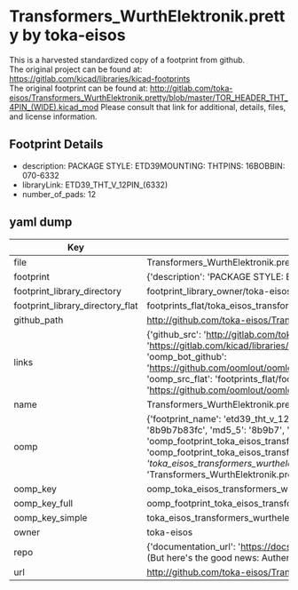 # Transformers_WurthElektronik.pretty by toka-eisos  
This is a harvested standardized copy of a footprint from github.  
The original project can be found at:  
https://gitlab.com/kicad/libraries/kicad-footprints  
The original footprint can be found at:
http://gitlab.com/toka-eisos/Transformers_WurthElektronik.pretty/blob/master/TOR_HEADER_THT_4PIN_(WIDE).kicad_mod
Please consult that link for additional, details, files, and license information.  
## Footprint Details
* description: PACKAGE STYLE: ETD39MOUNTING: THTPINS: 16BOBBIN: 070-6332  
* libraryLink: ETD39_THT_V_12PIN_(6332)  
* number_of_pads: 12  
## yaml dump  
| Key | Value |  
| --- | --- |  
| file | Transformers_WurthElektronik.pretty/ETD39_THT_V_12PIN_(6332).kicad_mod |  
| footprint | {'description': 'PACKAGE STYLE: ETD39MOUNTING: THTPINS: 16BOBBIN: 070-6332', 'libraryLink': 'ETD39_THT_V_12PIN_(6332)', 'number_of_pads': 12} |  
| footprint_library_directory | footprint_library_owner/toka-eisos_Transformers_WurthElektronik.pretty |  
| footprint_library_directory_flat | footprints_flat/toka_eisos_transformers_wurthelektronik_etd39_tht_v_12pin_(6332)/working |  
| github_path | http://github.com/toka-eisos/Transformers_WurthElektronik.pretty/blob/master/ETD39_THT_V_12PIN_(6332).kicad_mod |  
| links | {'github_src': 'http://gitlab.com/toka-eisos/Transformers_WurthElektronik.pretty/blob/master/TOR_HEADER_THT_4PIN_(WIDE).kicad_mod', 'github_src_repo': 'https://gitlab.com/kicad/libraries/kicad-footprints', 'oomp_bot': 'footprints/toka_eisos_transformers_wurthelektronik_etd39_tht_v_12pin_(6332)/working', 'oomp_bot_github': 'https://github.com/oomlout/oomlout_oomp_footprint_bot/tree/main/footprints/toka_eisos_transformers_wurthelektronik_etd39_tht_v_12pin_(6332)/working', 'oomp_src_flat': 'footprints_flat/footprints_flat/toka_eisos_transformers_wurthelektronik_etd39_tht_v_12pin_(6332)/working', 'oomp_src_flat_github': 'https://github.com/oomlout/oomlout_oomp_footprint_src/tree/main/footprints_flat/toka_eisos_transformers_wurthelektronik_etd39_tht_v_12pin_(6332)/working'} |  
| name | Transformers_WurthElektronik.pretty |  
| oomp | {'footprint_name': 'etd39_tht_v_12pin_(6332)', 'library_name': 'transformers_wurthelektronik', 'md5': '8b9b7b83fc3eda74e6eb137d126e2360', 'md5_10': '8b9b7b83fc', 'md5_5': '8b9b7', 'md5_6': '8b9b7b', 'oomp_key': 'oomp_toka_eisos_transformers_wurthelektronik_etd39_tht_v_12pin_(6332)', 'oomp_key_extra': 'oomp_footprint_toka_eisos_transformers_wurthelektronik_etd39_tht_v_12pin_(6332)', 'oomp_key_full': 'oomp_footprint_toka_eisos_transformers_wurthelektronik_etd39_tht_v_12pin_(6332)_8b9b7b', 'oomp_key_simple': 'toka_eisos_transformers_wurthelektronik_etd39_tht_v_12pin_(6332)', 'original_filename': 'Transformers_WurthElektronik.pretty/ETD39_THT_V_12PIN_(6332).kicad_mod', 'owner_name': 'toka_eisos'} |  
| oomp_key | oomp_toka_eisos_transformers_wurthelektronik_etd39_tht_v_12pin_(6332) |  
| oomp_key_full | oomp_footprint_toka_eisos_transformers_wurthelektronik_etd39_tht_v_12pin_(6332) |  
| oomp_key_simple | toka_eisos_transformers_wurthelektronik_etd39_tht_v_12pin_(6332) |  
| owner | toka-eisos |  
| repo | {'documentation_url': 'https://docs.github.com/rest/overview/resources-in-the-rest-api#rate-limiting', 'message': "API rate limit exceeded for 84.66.173.59. (But here's the good news: Authenticated requests get a higher rate limit. Check out the documentation for more details.)"} |  
| url | http://github.com/toka-eisos/Transformers_WurthElektronik.pretty |  


